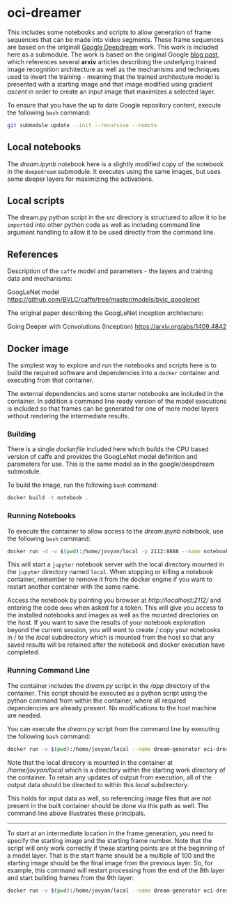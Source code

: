 # oci-dreamer

This includes some notebooks and scripts to allow generation of frame sequences that can be made into video segments.  These frame
sequences are based on the originall [Google Deepdream](https://github.com/google/deepdream.git) work.  This work is included here
as a submodule.  The work is based on the original
Google [blog post](http://googleresearch.blogspot.ch/2015/06/inceptionism-going-deeper-into-neural.html),
which references several **arxiv** articles describing the underlying trained image recognition architecture as well as the
mechanisms and techniques used to invert the training - meaning that the trained architecture model is presented with a starting
image and that image modified using gradient *ascent* in order to create an input image that maximizes a selected layer.

To ensure that you have the up to date Google repository content,
execute the following `bash` command:

```bash
git submodule update --init --recursive --remote
```

## Local notebooks

The *dream.ipynb* notebook here is a slightly modified copy of
the notebook in the `deepedream` submodule.  It executes using
the same images, but uses some deeper layers for maximizing the
activations.

## Local scripts

The dream.py python script in the *src* directory is structured
to allow it to be `import`ed into other python code as well as
including command line argument handling to allow it to be used
directly from the command line.

## References

Description of the `caffe` model and parameters - the layers
and training data and mechanisms:

GoogLeNet model
https://github.com/BVLC/caffe/tree/master/models/bvlc_googlenet

The original paper describing the GoogLeNet inception
architecture:

Going Deeper with Convolutions (Inception)
https://arxiv.org/abs/1409.4842

## Docker image

The simplest way to explore and run the notebooks and scripts here is
to build the required software and dependencies into a `docker` container
and executing from that container.

The external dependencies and some starter notebooks are included
in the container.  In addition a command line ready version
of the model executions is included so that frames can be generated
for one of more model layers without rendering the intermediate
results.

### Building

There is a single *dockerfile* included here which builds the
CPU based version of caffe and provides the GoogLeNet model definition
and parameters for use.  This is the same model as in the google/deepdream
submodule.

To build the image, run the following `bash` command:

```bash
docker build -t notebook .
```

### Running Notebooks

To execute the container to allow access to the *dream.ipynb* notebook,
use the following `bash` command:

```bash
docker run -d -v $(pwd):/home/jovyan/local -p 2112:8888 --name notebook notebook
```

This will start a `jupyter` notebook server with the local directory
mounted in the `jupyter` directory named `local`.  When stopping or
killing a notebook container, remember to remove it from the docker
engine if you want to restart another container with the same name.

Access the notebook by pointing you browser at *http://localhost:2112/* and
entering the code `demo` when asked for a token.  This will give you
access to the installed notebooks and images as well as the mounted
directories on the host.  If you want to save the results of your
notebook exploration beyond the current session, you will want to
create / copy your notebooks in / to the *local* subdirectory which
is mounted from the host so that any saved results will be retained
after the notebook and docker execution have completed.

### Running Command Line

The container includes the *dream.py* script in the */app*
directory of the container.  This script should be executed
as a python script using the python command from within the
container, where all required dependencies are already
present.  No modifications to the host machine are needed.

You can execute the *dream.py* script from the command line by
executing the following `bash` command:
 
```bash
docker run -v $(pwd):/home/jovyan/local --name dream-generator oci-dream-nb python /app/dream.py --image local/images/sky1024px.jpg -o local/frames
```

Note that the local direcory is mounted in the container at
*/home/jovyan/local* which is a directory within the starting
work directory of the container.  To retain any updates of output
from execution, all of the output data should be directed to
within this *local* subdirectory.

This holds for input data as well, so referencing image files
that are not present in the built container should be done via
this path as well.  The command line above illustrates these
principals.

---

To start at an intermediate location in the frame generation,
you need to specify the starting image and the starting frame
number.  Note that the script will only work correctly if these
starting points are at the beginning of a model layer.  That is
the start frame should be a multiple of 100 and the starting image
should be the final image from the previous layer.  So, for
example, this command will restart processing from the end
of the 8th layer and start building frames from the 9th layer:
 
```bash
docker run -v $(pwd):/home/jovyan/local --name dream-generator oci-dream-nb python /app/dream.py --image local/frames/00799.jpg -o local/frames --start 800
```
